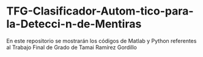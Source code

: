 # TFG-Clasificador-Autom-tico-para-la-Detecci-n-de-Mentiras
En este repositorio se mostrarán los códigos de Matlab y Python referentes al Trabajo Final de Grado de Tamai Ramírez Gordillo
